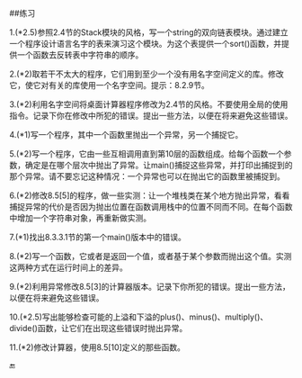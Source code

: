 ##练习

1.(\*2.5)参照2.4节的Stack模块的风格，写一个string的双向链表模块。通过建立一个程序设计语言名字的表来演习这个模块。为这个表提供一个sort()函数，并提供一个函数去反转表中字符串的顺序。

2.(\*2)取若干不太大的程序，它们用到至少一个没有用名字空间定义的库。修改它，使它对有关的库使用一个名字空间。提示：8.2.9节。

3.(\*2)利用名字空间将桌面计算器程序修改为2.4节的风格。不要使用全局的使用指令。记录下你在修改中所犯的错误。提出一些方法，以便在将来避免这些错误。

4.(\*1)写一个程序，其中一个函数里抛出一个异常，另一个捕捉它。

5.(\*2)写一个程序，它由一些互相调用直到第10层的函数组成。给每个函数一个参数，确定是在哪个层次中抛出了异常。让main()捕捉这些异常，并打印出捕捉到的那个异常。请不要忘记这种情况：一个异常也可以在抛出它的函数里被捕捉到。

6.(\*2)修改8.5[5]的程序，做一些实测：让一个堆栈类在某个地方抛出异常，看看捕捉异常的代价是否因为抛出位置在函数调用栈中的位置不同而不同。在每个函数中增加一个字符串对象，再重新做实测。

7.(\*1)找出8.3.3.1节的第一个main()版本中的错误。

8.(\*2)写一个函数，它或者是返回一个值，或者基于某个参数而抛出这个值。实测这两种方式在运行时间上的差异。

9.(\*2)利用异常修改8.5[3]的计算器版本。记录下你所犯的错误。提出一些方法，以便在将来避免这些错误。

10.(\*2.5)写出能够检查可能的上溢和下溢的plus()、minus()、multiply()、divide()函数，让它们在出现这些错误时抛出异常。

11.(\*2)修改计算器，使用8.5[10]定义的那些函数。



🔚